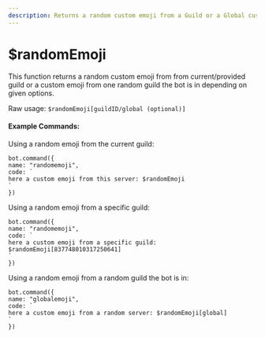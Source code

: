 ```yaml
---
description: Returns a random custom emoji from a Guild or a Global custom emoji.
---
```


# $randomEmoji

This function returns a random custom emoji from from current/provided guild or a custom emoji from one random guild the bot is in depending on given options.

Raw usage: `$randomEmoji[guildID/global (optional)]` 

#### Example Commands:

Using a random emoji from the current guild:

```text
bot.command({
name: "randomemoji",
code: `
here a custom emoji from this server: $randomEmoji
`
})
```

Using a random emoji from a specific guild:

```text
bot.command({
name: "randomemoji",
code: `
here a custom emoji from a specific guild: $randomEmoji[837748010317250641]
`
})
```

Using a random emoji from a random guild the bot is in:

```text
bot.command({
name: "globalemoji",
code: `
here a custom emoji from a random server: $randomEmoji[global]
`
})
```

